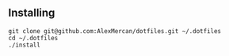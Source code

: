 ## Installing

```
git clone git@github.com:AlexMercan/dotfiles.git ~/.dotfiles
cd ~/.dotfiles
./install
```
